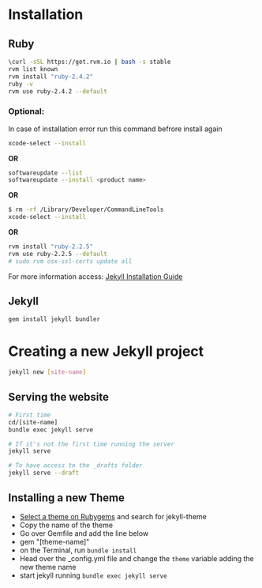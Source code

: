 
# Installation #

## Ruby ##

```bash
\curl -sSL https://get.rvm.io | bash -s stable
rvm list known
rvm install "ruby-2.4.2"
ruby -v
rvm use ruby-2.4.2 --default
```

### Optional: ###

In case of installation error run this command befrore install again
```bash
xcode-select --install
```

**OR**
```bash
softwareupdate --list
softwareupdate --install <product name>
```

**OR**
```bash
$ rm -rf /Library/Developer/CommandLineTools
xcode-select --install
```

**OR**
```bash
rvm install "ruby-2.2.5"
rvm use ruby-2.2.5 --default 
# sudo rvm osx-ssl-certs update all
```

For more information access:
[Jekyll Installation Guide](https://jekyllrb.com/docs/installation/)

## Jekyll ##

```bash
gem install jekyll bundler
```

# Creating a new Jekyll project #

```bash
jekyll new [site-name]
```

## Serving the website ##
```bash
# First time 
cd/[site-name]
bundle exec jekyll serve

# If it's not the first time running the server
jekyll serve

# To have access to the _drafts folder
jekyll serve --draft
```

## Installing a new Theme

- [Select a theme on Rubygems](https://rubygems.org/) and search for jekyll-theme
- Copy the name of the theme
- Go over Gemfile and add the line below
- gem "[theme-name]"
- on the Terminal, run `bundle install`
- Head over the _config.yml file and change the `theme` variable adding the new theme name
- start jekyll running `bundle exec jekyll serve`
